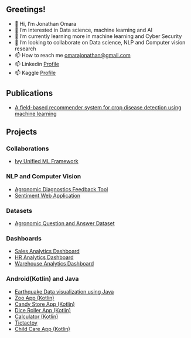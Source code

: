 ## Greetings!
- 👋 Hi, I’m Jonathan Omara
- 👀 I’m interested in Data science, machine learning and AI
- 🌱 I’m currently learning more in machine learning and Cyber Security 
- 💞️ I’m looking to collaborate on Data science, NLP and Computer vision research
- 📫 How to reach me omarajonathan@gmail.com
- 📫 Linkedin [Profile](https://www.linkedin.com/in/jonaomara/)
- 📫 Kaggle [Profile](https://www.kaggle.com/jonathanomara) 
## Publications
* [A field-based recommender system for crop disease detection using machine learning](https://doi.org/10.3389/frai.2023.1010804)
## Projects
### Collaborations
* [Ivy Unified ML Framework](https://github.com/JonaOmara/ivy)
### NLP and Computer Vision 
- [Agronomic Diagnostics Feedback Tool](https://github.com/JonaOmara/AgroDF-Tool)
- [Sentiment Web Application](https://github.com/JonaOmara/Sentiment-Web-App)
### Datasets
- [Agronomic Question and Answer Dataset](https://github.com/JonaOmara/AgroQA-Dataset)
### Dashboards 
- [Sales Analytics Dashboard](https://github.com/JonaOmara/Sales-Analytics-dashboard)
- [HR Analytics Dashboard](https://github.com/JonaOmara/HR-PowerBI-Dashboard)
- [Warehouse Analytics Dashboard](https://github.com/JonaOmara/Warehouse-Dashboard)
### Android(Kotlin) and Java
- [Earthquake Data visualization using Java](https://github.com/JonaOmara/Earthquake-Data-Visualization)
- [Zoo App (Kotlin)](https://github.com/JonaOmara/Zoo)
- [Candy Store App (Kotlin)](https://github.com/JonaOmara/CandyStore)
- [Dice Roller App (Kotlin)](https://github.com/JonaOmara/DiceRoller)
- [Calculator (Kotlin)](https://github.com/JonaOmara/Calculator)
- [Tictactoy](https://github.com/JonaOmara/TicTactoy)
- [Child Care App (Kotlin)](https://github.com/JonaOmara/ChildCare)

<!---
JonaOmara/JonaOmara is a ✨ special ✨ repository because its `README.md` (this file) appears on your GitHub profile.
You can click the Preview link to take a look at your changes.
--->
